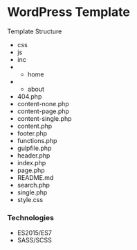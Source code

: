 # WordPress Template 

Template Structure 
- css
- js 
- inc 
- - home 
- - about 	
- 404.php 
- content-none.php 
- content-page.php 
- content-single.php 
- content.php 
- footer.php 
- functions.php 
- gulpfile.php 
- header.php 
- index.php 
- page.php 
- README.md
- search.php 
- single.php 
- style.css 

### Technologies 

- ES2015/ES7
- SASS/SCSS 


